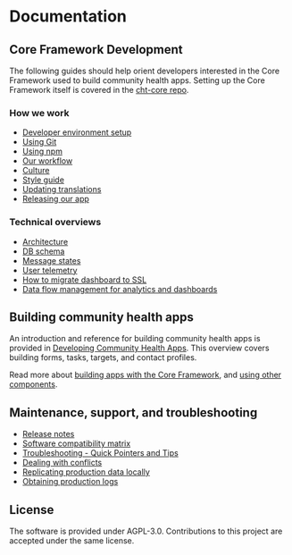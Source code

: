 # Documentation

## Core Framework Development
The following guides should help orient developers interested in the Core Framework used to build community health apps. Setting up the Core Framework itself is covered in the [cht-core repo](https://github.com/medic/cht-core#using-the-core-framework).

### How we work
* [Developer environment setup](https://github.com/medic/cht-core/blob/master/README.md)
* [Using Git](development/using-git.md)
* [Using npm](development/using-npm.md)
* [Our workflow](development/workflow.md)
* [Culture](development/culture.md)
* [Style guide](development/style-guide.md)
* [Updating translations](development/translations.md)
* [Releasing our app](development/releasing.md)

### Technical overviews
* [Architecture](development/architecture.md)
* [DB schema](development/db-schema.md)
* [Message states](user/message-states.md)
* [User telemetry](user/telemetry.md)
* [How to migrate dashboard to SSL](development/update-markets.md)
* [Data flow management for analytics and dashboards](development/data-flows-for-analytics.md)

## Building community health apps
An introduction and reference for building community health apps is provided in [Developing Community Health Apps](https://github.com/medic/medic-docs/blob/master/configuration/developing-community-health-applications.md). This overview covers building forms, tasks, targets, and contact profiles.

Read more about [building apps with the Core Framework](https://github.com/medic/medic-docs/blob/master/configuration/README.md), and [using other components](https://github.com/medic/medic-docs/blob/master/configuration/README.md#other-components).

## Maintenance, support, and troubleshooting
* [Release notes](https://github.com/medic/cht-core/tree/master/release-notes)
* [Software compatibility matrix](installation/supported-software.md)
* [Troubleshooting - Quick Pointers and Tips](troubleshooting/troubleshooting-quick-pointers.md)
* [Dealing with conflicts](troubleshooting/conflicts.md)
* [Replicating production data locally](troubleshooting/replicating-production-locally.md)
* [Obtaining production logs](troubleshooting/obtaining-logs.md)

## License 
The software is provided under AGPL-3.0. Contributions to this project are accepted under the same license.
